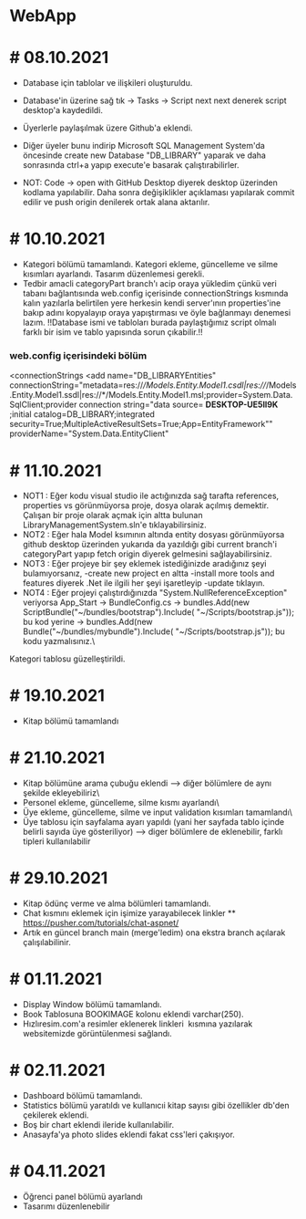 # WebApp

# # 08.10.2021

* Database için tablolar ve ilişkileri oluşturuldu.
* Database'in üzerine sağ tık -> Tasks -> Script next next denerek script desktop'a kaydedildi.
* Üyerlerle paylaşılmak üzere Github'a eklendi.
* Diğer üyeler bunu indirip Microsoft SQL Management System'da öncesinde create new Database "DB_LIBRARY" yaparak ve daha sonrasında ctrl+a yapıp execute'e basarak çalıştırabilirler.


* NOT: Code -> open with GitHub Desktop diyerek desktop üzerinden kodlama yapılabilir. Daha sonra değişiklikler açıklaması yapılarak commit edilir ve push origin denilerek ortak alana aktarılır.

# # 10.10.2021

* Kategori bölümü tamamlandı. Kategori ekleme, güncelleme ve silme kısımları ayarlandı. Tasarım düzenlemesi gerekli.
* Tedbir amacli categoryPart branch'ı acip oraya yükledim çünkü veri tabanı bağlantısında web.config içerisinde connectionStrings kısmında kalın yazılarla belirtilen yere herkesin kendi server'ının properties'ine bakıp adını kopyalayıp oraya yapıştırması ve öyle bağlanmayı denemesi lazım.
!!Database ismi ve tabloları burada paylaştığımız script olmalı farklı bir isim ve tablo yapısında sorun çıkabilir.!!

### web.config içerisindeki bölüm
  <connectionStrings
    <add name="DB_LIBRARYEntities" connectionString="metadata=res://*/Models.Entity.Model1.csdl|res://*/Models.Entity.Model1.ssdl|res://*/Models.Entity.Model1.msl;provider=System.Data.SqlClient;provider connection string=&quot;data source=  **DESKTOP-UE5II9K**  ;initial catalog=DB_LIBRARY;integrated security=True;MultipleActiveResultSets=True;App=EntityFramework&quot;" providerName="System.Data.EntityClient"
  </connectionStrings>

# # 11.10.2021

* NOT1 : Eğer kodu visual studio ile actığınızda sağ tarafta references, properties vs görünmüyorsa proje, dosya olarak açılmış demektir. Çalışan bir proje olarak açmak için altta bulunan LibraryManagementSystem.sln'e tıklayabilirsiniz.
* NOT2 : Eğer hala Model ksımının altında entity dosyası görünmüyorsa github desktop üzerinden yukarıda da yazıldığı gibi current branch'i categoryPart yapıp fetch origin diyerek gelmesini sağlayabilirsiniz.
* NOT3 : Eğer projeye bir şey eklemek istediğinizde aradığınız şeyi bulamıyorsanız, -create new project en altta -install more tools and features diyerek .Net ile ilgili her şeyi işaretleyip -update tıklayın.
* NOT4 : Eğer projeyi çalıştırdığınızda "System.NullReferenceException" veriyorsa App_Start -> BundleConfig.cs ->  bundles.Add(new ScriptBundle("~/bundles/bootstrap").Include(
                  "~/Scripts/bootstrap.js")); bu kod yerine -> bundles.Add(new Bundle("~/bundles/mybundle").Include(
        "~/Scripts/bootstrap.js")); bu kodu yazmalısınız.\
        
Kategori tablosu güzelleştirildi.

# # 19.10.2021

* Kitap bölümü tamamlandı

# # 21.10.2021

* Kitap bölümüne arama çubuğu eklendi --> diğer bölümlere de aynı şekilde ekleyebiliriz\
* Personel ekleme, güncelleme, silme kısmı ayarlandı\
* Üye ekleme, güncelleme, silme ve input validation kısımları tamamlandı\
* Üye tablosu için sayfalama ayarı yapıldı (yani her sayfada tablo içinde belirli sayıda üye gösteriliyor) --> diger bölümlere de eklenebilir, farklı tipleri kullanılabilir 

# # 29.10.2021

* Kitap ödünç verme ve alma bölümleri tamamlandı.
* Chat kısmını eklemek için işimize yarayabilecek linkler 
   ** https://pusher.com/tutorials/chat-aspnet/
* Artık en güncel branch main (merge'ledim) ona ekstra branch açılarak çalışılabilinir.

# # 01.11.2021

* Display Window bölümü tamamlandı.
* Book Tablosuna BOOKIMAGE kolonu eklendi varchar(250).
* Hızlıresim.com'a resimler eklenerek linkleri <img source=""> kısmına yazılarak websitemizde görüntülenmesi sağlandı.

# # 02.11.2021

* Dashboard bölümü tamamlandı.
* Statistics bölümü yaratıldı ve kullanıcıi kitap sayısı gibi özellikler db'den çekilerek eklendi.
* Boş bir chart eklendi ileride kullanılabilir.
* Anasayfa'ya photo slides eklendi fakat css'leri çakışıyor.

# # 04.11.2021

* Öğrenci panel bölümü ayarlandı
* Tasarımı düzenlenebilir

